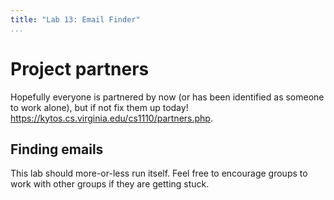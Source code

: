 ```yaml
---
title: "Lab 13: Email Finder"
...
```



# Project partners

Hopefully everyone is partnered by now (or has been identified as someone to work alone), but if not fix them up today!
<https://kytos.cs.virginia.edu/cs1110/partners.php>.



## Finding emails

This lab should more-or-less run itself.
Feel free to encourage groups to work with other groups if they are getting stuck.
